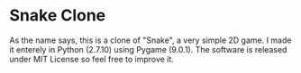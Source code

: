 # Snake Clone

As the name says, this is a clone of "Snake", a very simple 2D game. I made it enterely in Python (2.7.10) using Pygame (9.0.1). The software is released under MIT License so feel free to improve it. 

